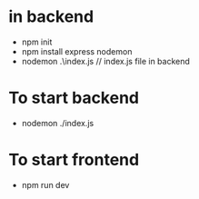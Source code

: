 # in backend
- npm init
- npm install express nodemon
- nodemon .\index.js              // index.js file in backend

# To start backend 
- nodemon ./index.js
# To start frontend
- npm run dev
